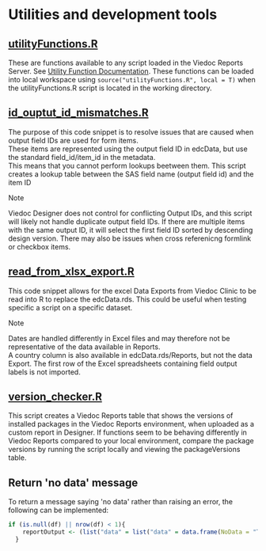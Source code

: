 # Utilities and development tools

## [utilityFunctions.R](./utilityFunctions.R)
These are functions available to any script loaded in the Viedoc Reports Server. See [Utility Function Documentation](../docs/dev_guide.md#utility-functions).
These functions can be loaded into local workspace using `source("utilityFunctions.R", local = T)` when the utilityFunctions.R script is located in the working directory.

## [id_ouptut_id_mismatches.R](./id_ouptut_id_mismatches.R)
The purpose of this code snippet is to resolve issues that are caused when output field IDs are used for form items.  
These items are represented using the output field ID in edcData, but use the standard field_id/item_id in the metadata.  
This means that you cannot perform lookups beetween them. This script creates a lookup table between the SAS field name (output field id) and the item ID 

> [!Note]
> Viedoc Designer does not control for conflicting Output IDs, and this script will likely not handle duplicate output field IDs.
> If there are multiple items with the same output ID, it will select the first field ID sorted by descending design version.
> There may also be issues when cross referenicng formlink or checkbox items.

## [read_from_xlsx_export.R](./[read_from_xlsx_export.R)
This code snippet allows for the excel Data Exports from Viedoc Clinic to be read into R to replace the edcData.rds. 
This could be useful when testing specific a script on a specific dataset.

> [!Note]
> Dates are handled differently in Excel files and may therefore not be representative of the data available in Reports.  
> A country column is also available in edcData.rds/Reports, but not the data Export.
> The first row of the Excel spreadsheets containing field output labels is not imported.

## [version_checker.R](./version_checker.R)
This script creates a Viedoc Reports table that shows the versions of installed packages in the Viedoc Reports environment, when uploaded as a custom report in Designer.
If functions seem to be behaving differently in Viedoc Reports compared to your local environment, compare the package versions by running the script locally and viewing the packageVersions table.

## Return 'no data' message
To return a message saying 'no data' rather than raising an error, the following can be implemented:

```R
if (is.null(df) || nrow(df) < 1){
    reportOutput <- (list("data" = list("data" = data.frame(NoData = "There is no data available."))))
  }
```

